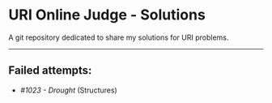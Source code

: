 # URI Online Judge - Solutions
A git repository dedicated to share my solutions for URI problems.

---------
## Failed attempts:
 - *#1023 - Drought* (Structures)
